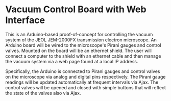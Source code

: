 # Vacuum Control Board with Web Interface

This is an Arduino-based proof-of-concept for controlling the vacuum system of the JEOL JEM-2000FX
 transmission electron microscope. An Arduino board will be wired to the microscope's Pirani gauges and control valves. Mounted on the board will be an ethernet shield. The user will connect a computer to the shield with an ethernet cable and then manage the vacuum system via a web page found at a local IP address.

Specifically, the Arduino is connected to Pirani gauges and control valves on the microscope via analog and digital pins respectively. The Pirani gauge readings will be updated automatically at frequent intervals via Ajax. The control valves will be opened and closed with simple buttons that will reflect the state of the valves also via Ajax.